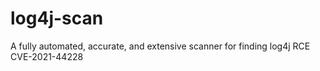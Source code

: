# log4j-scan
A fully automated, accurate, and extensive scanner for finding log4j RCE CVE-2021-44228

